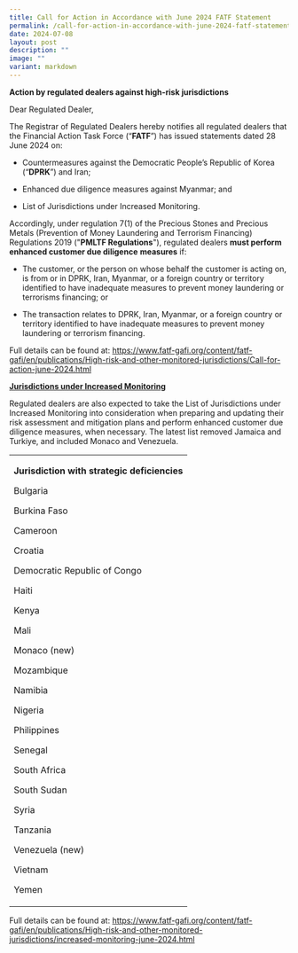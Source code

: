 ```yaml
---
title: Call for Action in Accordance with June 2024 FATF Statement
permalink: /call-for-action-in-accordance-with-june-2024-fatf-statement/
date: 2024-07-08
layout: post
description: ""
image: ""
variant: markdown
---
```

<p><strong>Action by regulated dealers against high-risk jurisdictions</strong>
</p>
<p>Dear Regulated Dealer,</p>
<p>The Registrar of Regulated Dealers hereby notifies all regulated dealers
that the Financial Action Task Force (“<strong>FATF</strong>”) has issued
statements dated 28 June 2024 on:</p>
<ul data-tight="true" class="tight">
<li>
<p>Countermeasures against the Democratic People’s Republic of Korea (“<strong>DPRK</strong>”)
and Iran;</p>
</li>
<li>
<p>Enhanced due diligence measures against Myanmar; and</p>
</li>
<li>
<p>List of Jurisdictions under Increased Monitoring.</p>
</li>
</ul>
<p></p>
<p>Accordingly, under regulation 7(1) of the Precious Stones and Precious
Metals (Prevention of Money Laundering and Terrorism Financing) Regulations
2019 ("<strong>PMLTF Regulations</strong>"), regulated dealers <strong>must perform enhanced customer due diligence</strong>  <strong>measures</strong> if:</p>
<ul data-tight="true" class="tight">
<li>
<p>The customer, or the person on whose behalf the customer is acting on,
is from or in DPRK, Iran, Myanmar, or a foreign country or territory identified
to have inadequate measures to prevent money laundering or terrorisms financing;
or</p>
</li>
<li>
<p>The transaction relates to DPRK, Iran, Myanmar, or a foreign country or
territory identified to have inadequate measures to prevent money laundering
or terrorism financing.</p>
</li>
</ul>
<p>Full details can be found at: <a href="https://www.fatf-gafi.org/content/fatf-gafi/en/publications/High-risk-and-other-monitored-jurisdictions/Call-for-action-june-2024.html" rel="noopener noreferrer nofollow" target="_blank">https://www.fatf-gafi.org/content/fatf-gafi/en/publications/High-risk-and-other-monitored-jurisdictions/Call-for-action-june-2024.html</a>
</p>
<p><strong><u>Jurisdictions under Increased Monitoring</u></strong>
</p>
<p>Regulated dealers are also expected to take the List of Jurisdictions
under Increased Monitoring into consideration when preparing and updating
their risk assessment and mitigation plans and perform enhanced customer
due diligence measures, when necessary. The latest list removed Jamaica
and Turkiye, and included Monaco and Venezuela.</p>
<table style="minWidth: 25px">
<colgroup>
<col>
</colgroup>
<tbody>
<tr>
<td rowspan="1" colspan="1">
<p><strong>Jurisdiction with strategic deficiencies</strong>
</p>
<p>Bulgaria</p>
<p>Burkina Faso</p>
<p>Cameroon</p>
<p>Croatia</p>
<p>Democratic Republic of Congo</p>
<p>Haiti</p>
<p>Kenya</p>
<p>Mali</p>
<p>Monaco (new)</p>
<p>Mozambique</p>
<p>Namibia</p>
<p>Nigeria</p>
<p>Philippines</p>
<p>Senegal</p>
<p>South Africa</p>
<p>South Sudan</p>
<p>Syria</p>
<p>Tanzania</p>
<p>Venezuela (new)</p>
<p>Vietnam</p>
<p>Yemen</p>
</td>
</tr>
</tbody>
</table>
<p></p>
<p>Full details can be found at: <a href="https://www.fatf-gafi.org/content/fatf-gafi/en/publications/High-risk-and-other-monitored-jurisdictions/increased-monitoring-june-2024.html" rel="noopener noreferrer nofollow" target="_blank">https://www.fatf-gafi.org/content/fatf-gafi/en/publications/High-risk-and-other-monitored-jurisdictions/increased-monitoring-june-2024.html</a>
</p>